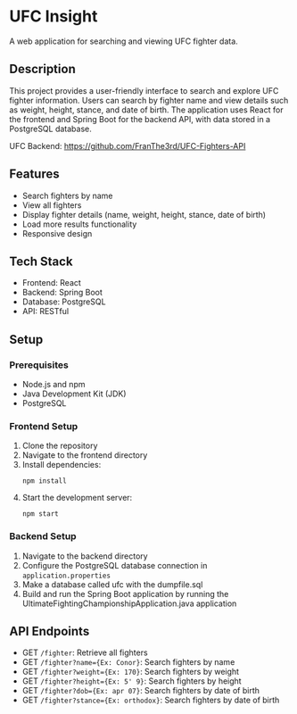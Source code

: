
# UFC Insight

A web application for searching and viewing UFC fighter data.

## Description

This project provides a user-friendly interface to search and explore UFC fighter information. Users can search by fighter name and view details such as weight, height, stance, and date of birth. The application uses React for the frontend and Spring Boot for the backend API, with data stored in a PostgreSQL database.

UFC Backend: https://github.com/FranThe3rd/UFC-Fighters-API

## Features

- Search fighters by name
- View all fighters
- Display fighter details (name, weight, height, stance, date of birth)
- Load more results functionality
- Responsive design

## Tech Stack

- Frontend: React
- Backend: Spring Boot
- Database: PostgreSQL
- API: RESTful

## Setup

### Prerequisites

- Node.js and npm
- Java Development Kit (JDK)
- PostgreSQL

### Frontend Setup

1. Clone the repository
2. Navigate to the frontend directory
3. Install dependencies:
   ```
   npm install
   ```
4. Start the development server:
   ```
   npm start
   ```

### Backend Setup

1. Navigate to the backend directory
2. Configure the PostgreSQL database connection in `application.properties`
3. Make a database called ufc with the dumpfile.sql
4. Build and run the Spring Boot application by running the UltimateFightingChampionshipApplication.java application
   

## API Endpoints

- GET `/fighter`: Retrieve all fighters
- GET `/fighter?name={Ex: Conor}`: Search fighters by name
- GET `/fighter?weight={Ex: 170}`: Search fighters by weight
- GET `/fighter?height={Ex: 5' 9}`: Search fighters by height
- GET `/fighter?dob={Ex: apr 07}`: Search fighters by date of birth
- GET `/fighter?stance={Ex: orthodox}`: Search fighters by date of birth







